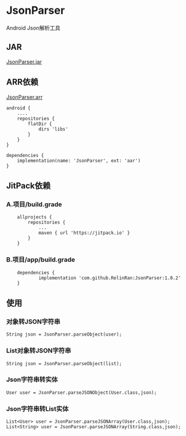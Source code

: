 # JsonParser
Android Json解析工具
## JAR
[JsonParser.jar](https://github.com/RelinRan/JsonParser/blob/master/JsonParser.jar)
## ARR依赖
[JsonParser.arr](https://github.com/RelinRan/JsonParser/blob/master/JsonParser.aar)
```
android {
    ....
    repositories {
        flatDir {
            dirs 'libs'
        }
    }
}

dependencies {
    implementation(name: 'JsonParser', ext: 'aar')
}

```

## JitPack依赖
### A.项目/build.grade
```
	allprojects {
		repositories {
			...
			maven { url 'https://jitpack.io' }
		}
	}
```
### B.项目/app/build.grade
```
	dependencies {
	        implementation 'com.github.RelinRan:JsonParser:1.0.2'
	}
```
## 使用
### 对象转JSON字符串
```
String json = JsonParser.parseObject(user);
```
### List对象转JSON字符串
```
String json = JsonParser.parseObject(list);
```
### Json字符串转实体
```
User user = JsonParser.parseJSONObject(User.class,json);
```
### Json字符串转List实体
```
List<User> user = JsonParser.parseJSONArray(User.class,json);
List<String> user = JsonParser.parseJSONArray(String.class,json);
```
